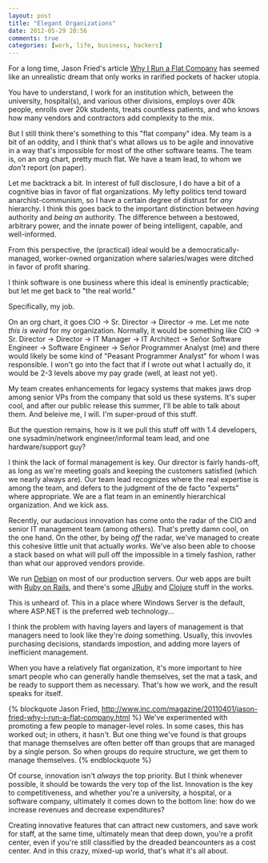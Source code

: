 ```yaml
---
layout: post
title: "Elegant Organizations"
date: 2012-05-29 20:56
comments: true
categories: [work, life, business, hackers]
---
```


For a long time, Jason Fried's article [Why I Run a Flat Company](http://www.inc.com/magazine/20110401/jason-fried-why-i-run-a-flat-company.html) has seemed like an unrealistic dream that only works in rarified pockets of hacker utopia.

You have to understand, I work for an institution which, between the university, hospital(s), and various other divisions, employs over 40k people, enrolls over 20k students, treats countless patients, and who knows how many vendors and contractors add complexity to the mix. 

But I still think there's something to this "flat company" idea. My team is a bit of an oddity, and I think that's what allows us to be agile and innovative in a way that's impossible for most of the other software teams. The team is, on an org chart, pretty much flat. We have a team lead, to whom we _don't_ report (on paper). 

Let me backtrack a bit. In interest of full disclosure, I do have a bit of a cognitive bias in favor of flat organizations. My lefty politics tend toward anarchist-communism, so I have a certain degree of distrust for _any_ hierarchy. I think this goes back to the important distinction between _having_ authority and _being an_ authority. The difference between a bestowed, arbitrary power, and the innate power of being intelligent, capable, and well-informed.

<!-- more -->

From this perspective, the (practical) ideal would be a democratically-managed, worker-owned organization where salaries/wages were ditched in favor of profit sharing.

I think software is one business where this ideal is eminently practicable; but let me get back to "the real world."

Specifically, my job.

On an org chart, it goes CIO -> Sr. Director -> Director -> me. Let me note _this is weird_ for my organization. Normally, it would be something like CIO -> Sr. Director -> Director -> IT Manager -> IT Architect -> Señor Software Engineer -> Software Engineer -> Señor Programmer Analyst (me) and there would likely be some kind of "Peasant Programmer Analyst" for whom I was responsible. I won't go into the fact that if I wrote out what I actually do, it would be 2-3 levels above my pay grade (well, at least not yet).

My team creates enhancements for legacy systems that makes jaws drop among senior VPs from the company that sold us these systems. It's super cool, and after our public release this summer, I'll be able to talk about them. And beleive me, I will. I'm super-proud of this stuff. 

But the question remains, how is it we pull this stuff off with 1.4 developers, one sysadmin/network engineer/informal team lead, and one hardware/support guy?

I think the lack of formal management is key. Our director is fairly hands-off, as long as we're meeting goals and keeping the customers satisfied (which we nearly always are). Our team lead recognizes where the real expertise is among the team, and defers to the judgment of the de facto "experts" where appropriate. We are a flat team in an eminently hierarchical organization. And we kick ass.

Recently, our audacious innovation has come onto the radar of the CIO and senior IT management team (among others). That's pretty damn cool, on the one hand. On the other, by being _off_ the radar, we've managed to create this cohesive little unit that actually _works._ We've also been able to choose a stack based on what will pull off the impossible in a timely fashion, rather than what our approved vendors provide.

We run [Debian](http://debian.org) on most of our production servers. Our web apps are built with [Ruby on Rails](http://rubyonrails.org), and there's some [JRuby](http://jruby.org) and [Clojure](http://clojure.org) stuff in the works.

This is unheard of. This in a place where Windows Server is the default, where ASP.NET is the preferred web technology... 

I think the problem with having layers and layers of management is that managers need to look like they're _doing_ something. Usually, this invovles purchasing decisions, standards impostion, and adding more layers of inefficient management.

When you have a relatively flat organization, it's more important to hire smart people who can generally handle themselves, set the mat a task, and be ready to support them as necessary. That's how we work, and the result speaks for itself.

{% blockquote Jason Fried, http://www.inc.com/magazine/20110401/jason-fried-why-i-run-a-flat-company.html %}
We've experimented with promoting a few people to manager-level roles. In some cases, this has worked out; in others, it hasn't. But one thing we've found is that groups that manage themselves are often better off than groups that are managed by a single person. So when groups do require structure, we get them to manage themselves.
{% endblockquote %}

Of course, innovation isn't _always_ the top priority. But I think whenever possible, it should be towards the very top of the list. Innovation is the key to competitiveness, and whether you're a university, a hospital, or a software company, ultimately it comes down to the bottom line: how do we increase revenues and decrease expenditures? 

Creating innovative features that can attract new customers, and save work for staff, at the same time, ultimately mean that deep down, you're a profit center, even if you're still classified by the dreaded beancounters as a cost center. And in this crazy, mixed-up world, that's what it's all about.